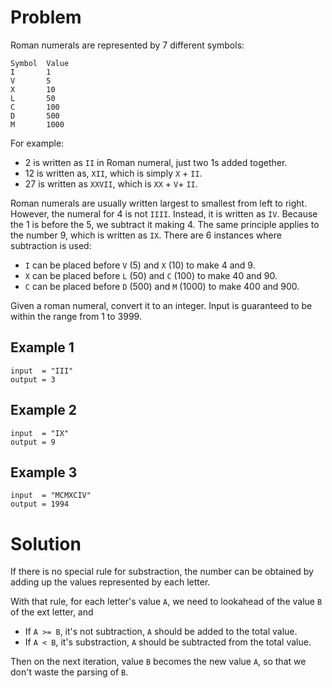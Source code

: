 # Problem

Roman numerals are represented by 7 different symbols:

```
Symbol  Value
I       1
V       5
X       10
L       50
C       100
D       500
M       1000
```

For example:

- 2 is written as `II` in Roman numeral, just two 1s added together.
- 12 is written as, `XII`, which is simply `X` + `II`.
- 27 is written as `XXVII`, which is `XX` + `V`+ `II`.

Roman numerals are usually written largest to smallest from left to right. However, the numeral for 4 is not `IIII`. Instead, it is written as `IV`. Because the 1 is before the 5, we subtract it making 4. The same principle applies to the number 9, which is written as `IX`. There are 6 instances where subtraction is used:

- `I` can be placed before `V` (5) and `X` (10) to make 4 and 9.
- `X` can be placed before `L` (50) and `C` (100) to make 40 and 90.
- `C` can be placed before `D` (500) and `M` (1000) to make 400 and 900.

Given a roman numeral, convert it to an integer. Input is guaranteed to be within the range from 1 to 3999.

## Example 1

```
input  = "III"
output = 3
```

## Example 2

```
input  = "IX"
output = 9
```

## Example 3

```
input  = "MCMXCIV"
output = 1994
```

# Solution

If there is no special rule for substraction, the number can be obtained by adding up the values represented by each letter.

With that rule, for each letter's value `A`, we need to lookahead of the value `B` of the ext letter, and

- If `A >= B`, it's not subtraction, `A` should be added to the total value.
- If `A < B`, it's substraction, `A` should be subtracted from the total value.

Then on the next iteration, value `B` becomes the new value `A`, so that we don't waste the parsing of `B`.
